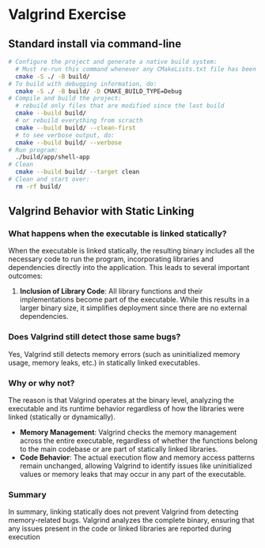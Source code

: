# Valgrind Exercise

## Standard install via command-line
```bash
# Configure the project and generate a native build system:
  # Must re-run this command whenever any CMakeLists.txt file has been changed.
  cmake -S ./ -B build/
# To build with debugging information, do:
  cmake -S ./ -B build/ -D CMAKE_BUILD_TYPE=Debug
# Compile and build the project:
  # rebuild only files that are modified since the last build
  cmake --build build/
  # or rebuild everything from scracth
  cmake --build build/ --clean-first
  # to see verbose output, do:
  cmake --build build/ --verbose
# Run program:
  ./build/app/shell-app
# Clean
  cmake --build build/ --target clean
# Clean and start over:
  rm -rf build/
```

## Valgrind Behavior with Static Linking

### What happens when the executable is linked statically?

When the executable is linked statically, the resulting binary includes all the necessary code to run the program, incorporating libraries and dependencies directly into the application. This leads to several important outcomes:

1. **Inclusion of Library Code**: All library functions and their implementations become part of the executable. While this results in a larger binary size, it simplifies deployment since there are no external dependencies.

### Does Valgrind still detect those same bugs?

Yes, Valgrind still detects memory errors (such as uninitialized memory usage, memory leaks, etc.) in statically linked executables. 

### Why or why not?

The reason is that Valgrind operates at the binary level, analyzing the executable and its runtime behavior regardless of how the libraries were linked (statically or dynamically). 

- **Memory Management**: Valgrind checks the memory management across the entire executable, regardless of whether the functions belong to the main codebase or are part of statically linked libraries.
- **Code Behavior**: The actual execution flow and memory access patterns remain unchanged, allowing Valgrind to identify issues like uninitialized values or memory leaks that may occur in any part of the executable.

### Summary

In summary, linking statically does not prevent Valgrind from detecting memory-related bugs. Valgrind analyzes the complete binary, ensuring that any issues present in the code or linked libraries are reported during execution